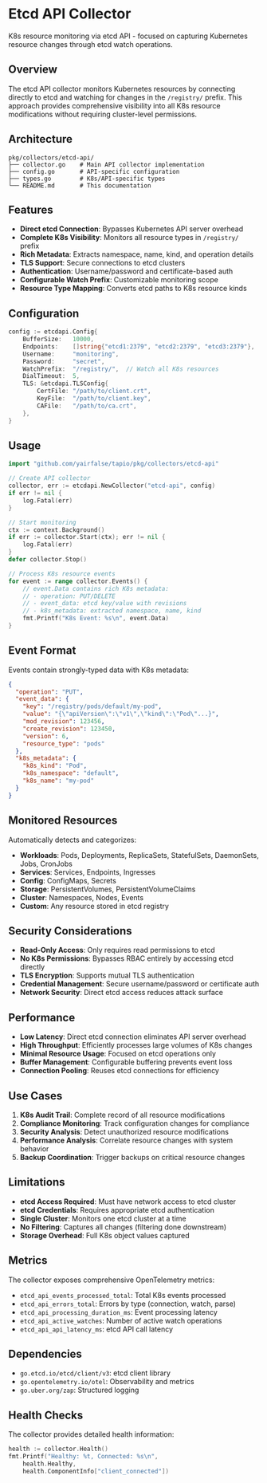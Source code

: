 # Etcd API Collector

K8s resource monitoring via etcd API - focused on capturing Kubernetes resource changes through etcd watch operations.

## Overview

The etcd API collector monitors Kubernetes resources by connecting directly to etcd and watching for changes in the `/registry/` prefix. This approach provides comprehensive visibility into all K8s resource modifications without requiring cluster-level permissions.

## Architecture

```
pkg/collectors/etcd-api/
├── collector.go    # Main API collector implementation
├── config.go       # API-specific configuration
├── types.go        # K8s/API-specific types
└── README.md       # This documentation
```

## Features

- **Direct etcd Connection**: Bypasses Kubernetes API server overhead
- **Complete K8s Visibility**: Monitors all resource types in `/registry/` prefix
- **Rich Metadata**: Extracts namespace, name, kind, and operation details
- **TLS Support**: Secure connections to etcd clusters
- **Authentication**: Username/password and certificate-based auth
- **Configurable Watch Prefix**: Customizable monitoring scope
- **Resource Type Mapping**: Converts etcd paths to K8s resource kinds

## Configuration

```go
config := etcdapi.Config{
    BufferSize:   10000,
    Endpoints:    []string{"etcd1:2379", "etcd2:2379", "etcd3:2379"},
    Username:     "monitoring",
    Password:     "secret",
    WatchPrefix:  "/registry/",  // Watch all K8s resources
    DialTimeout:  5,
    TLS: &etcdapi.TLSConfig{
        CertFile: "/path/to/client.crt",
        KeyFile:  "/path/to/client.key",
        CAFile:   "/path/to/ca.crt",
    },
}
```

## Usage

```go
import "github.com/yairfalse/tapio/pkg/collectors/etcd-api"

// Create API collector
collector, err := etcdapi.NewCollector("etcd-api", config)
if err != nil {
    log.Fatal(err)
}

// Start monitoring
ctx := context.Background()
if err := collector.Start(ctx); err != nil {
    log.Fatal(err)
}
defer collector.Stop()

// Process K8s resource events
for event := range collector.Events() {
    // event.Data contains rich K8s metadata:
    // - operation: PUT/DELETE
    // - event_data: etcd key/value with revisions
    // - k8s_metadata: extracted namespace, name, kind
    fmt.Printf("K8s Event: %s\n", event.Data)
}
```

## Event Format

Events contain strongly-typed data with K8s metadata:

```json
{
  "operation": "PUT",
  "event_data": {
    "key": "/registry/pods/default/my-pod",
    "value": "{\"apiVersion\":\"v1\",\"kind\":\"Pod\"...}",
    "mod_revision": 123456,
    "create_revision": 123450,
    "version": 6,
    "resource_type": "pods"
  },
  "k8s_metadata": {
    "k8s_kind": "Pod",
    "k8s_namespace": "default",
    "k8s_name": "my-pod"
  }
}
```

## Monitored Resources

Automatically detects and categorizes:

- **Workloads**: Pods, Deployments, ReplicaSets, StatefulSets, DaemonSets, Jobs, CronJobs
- **Services**: Services, Endpoints, Ingresses
- **Config**: ConfigMaps, Secrets
- **Storage**: PersistentVolumes, PersistentVolumeClaims
- **Cluster**: Namespaces, Nodes, Events
- **Custom**: Any resource stored in etcd registry

## Security Considerations

- **Read-Only Access**: Only requires read permissions to etcd
- **No K8s Permissions**: Bypasses RBAC entirely by accessing etcd directly
- **TLS Encryption**: Supports mutual TLS authentication
- **Credential Management**: Secure username/password or certificate auth
- **Network Security**: Direct etcd access reduces attack surface

## Performance

- **Low Latency**: Direct etcd connection eliminates API server overhead
- **High Throughput**: Efficiently processes large volumes of K8s changes
- **Minimal Resource Usage**: Focused on etcd operations only
- **Buffer Management**: Configurable buffering prevents event loss
- **Connection Pooling**: Reuses etcd connections for efficiency

## Use Cases

1. **K8s Audit Trail**: Complete record of all resource modifications
2. **Compliance Monitoring**: Track configuration changes for compliance
3. **Security Analysis**: Detect unauthorized resource modifications
4. **Performance Analysis**: Correlate resource changes with system behavior
5. **Backup Coordination**: Trigger backups on critical resource changes

## Limitations

- **etcd Access Required**: Must have network access to etcd cluster
- **etcd Credentials**: Requires appropriate etcd authentication
- **Single Cluster**: Monitors one etcd cluster at a time
- **No Filtering**: Captures all changes (filtering done downstream)
- **Storage Overhead**: Full K8s object values captured

## Metrics

The collector exposes comprehensive OpenTelemetry metrics:

- `etcd_api_events_processed_total`: Total K8s events processed
- `etcd_api_errors_total`: Errors by type (connection, watch, parse)
- `etcd_api_processing_duration_ms`: Event processing latency
- `etcd_api_active_watches`: Number of active watch operations
- `etcd_api_api_latency_ms`: etcd API call latency

## Dependencies

- `go.etcd.io/etcd/client/v3`: etcd client library
- `go.opentelemetry.io/otel`: Observability and metrics
- `go.uber.org/zap`: Structured logging

## Health Checks

The collector provides detailed health information:

```go
health := collector.Health()
fmt.Printf("Healthy: %t, Connected: %s\n", 
    health.Healthy, 
    health.ComponentInfo["client_connected"])
```